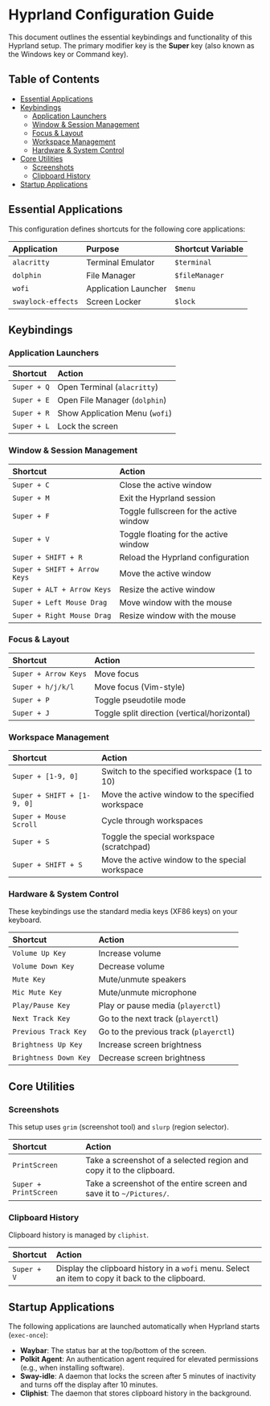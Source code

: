 # Hyprland Configuration Guide

This document outlines the essential keybindings and functionality of this Hyprland setup. The primary modifier key is the **Super** key (also known as the Windows key or Command key).

## Table of Contents
- [Essential Applications](#essential-applications)
- [Keybindings](#keybindings)
  - [Application Launchers](#application-launchers)
  - [Window & Session Management](#window--session-management)
  - [Focus & Layout](#focus--layout)
  - [Workspace Management](#workspace-management)
  - [Hardware & System Control](#hardware--system-control)
- [Core Utilities](#core-utilities)
  - [Screenshots](#screenshots)
  - [Clipboard History](#clipboard-history)
- [Startup Applications](#startup-applications)

## Essential Applications

This configuration defines shortcuts for the following core applications:

| Application | Purpose | Shortcut Variable |
| :--- | :--- | :--- |
| `alacritty` | Terminal Emulator | `$terminal` |
| `dolphin` | File Manager | `$fileManager` |
| `wofi` | Application Launcher | `$menu` |
| `swaylock-effects`| Screen Locker | `$lock` |

## Keybindings

### Application Launchers

| Shortcut | Action |
| :--- | :--- |
| `Super + Q` | Open Terminal (`alacritty`) |
| `Super + E` | Open File Manager (`dolphin`) |
| `Super + R` | Show Application Menu (`wofi`) |
| `Super + L` | Lock the screen |

### Window & Session Management

| Shortcut | Action |
| :--- | :--- |
| `Super + C` | Close the active window |
| `Super + M` | Exit the Hyprland session |
| `Super + F` | Toggle fullscreen for the active window |
| `Super + V` | Toggle floating for the active window |
| `Super + SHIFT + R` | Reload the Hyprland configuration |
| `Super + SHIFT + Arrow Keys`| Move the active window |
| `Super + ALT + Arrow Keys` | Resize the active window |
| `Super + Left Mouse Drag` | Move window with the mouse |
| `Super + Right Mouse Drag`| Resize window with the mouse |

### Focus & Layout

| Shortcut | Action |
| :--- | :--- |
| `Super + Arrow Keys` | Move focus |
| `Super + h/j/k/l` | Move focus (Vim-style) |
| `Super + P` | Toggle pseudotile mode |
| `Super + J` | Toggle split direction (vertical/horizontal) |

### Workspace Management

| Shortcut | Action |
| :--- | :--- |
| `Super + [1-9, 0]` | Switch to the specified workspace (1 to 10) |
| `Super + SHIFT + [1-9, 0]`| Move the active window to the specified workspace |
| `Super + Mouse Scroll` | Cycle through workspaces |
| `Super + S` | Toggle the special workspace (scratchpad) |
| `Super + SHIFT + S` | Move the active window to the special workspace |

### Hardware & System Control

These keybindings use the standard media keys (XF86 keys) on your keyboard.

| Shortcut | Action |
| :--- | :--- |
| `Volume Up Key` | Increase volume |
| `Volume Down Key` | Decrease volume |
| `Mute Key` | Mute/unmute speakers |
| `Mic Mute Key` | Mute/unmute microphone |
| `Play/Pause Key` | Play or pause media (`playerctl`) |
| `Next Track Key` | Go to the next track (`playerctl`) |
| `Previous Track Key` | Go to the previous track (`playerctl`) |
| `Brightness Up Key` | Increase screen brightness |
| `Brightness Down Key`| Decrease screen brightness |

## Core Utilities

### Screenshots

This setup uses `grim` (screenshot tool) and `slurp` (region selector).

| Shortcut | Action |
| :--- | :--- |
| `PrintScreen` | Take a screenshot of a selected region and copy it to the clipboard. |
| `Super + PrintScreen` | Take a screenshot of the entire screen and save it to `~/Pictures/`. |

### Clipboard History

Clipboard history is managed by `cliphist`.

| Shortcut | Action |
| :--- | :--- |
| `Super + V` | Display the clipboard history in a `wofi` menu. Select an item to copy it back to the clipboard. |

## Startup Applications

The following applications are launched automatically when Hyprland starts (`exec-once`):

- **Waybar**: The status bar at the top/bottom of the screen.
- **Polkit Agent**: An authentication agent required for elevated permissions (e.g., when installing software).
- **Sway-idle**: A daemon that locks the screen after 5 minutes of inactivity and turns off the display after 10 minutes.
- **Cliphist**: The daemon that stores clipboard history in the background.